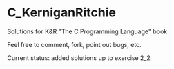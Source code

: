 # C_KerniganRitchie
Solutions for K&amp;R "The C Programming Language" book

Feel free to comment, fork, point out bugs, etc.

Current status: added solutions up to exercise 2_2
